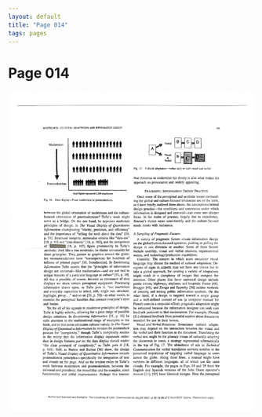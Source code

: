 ```yaml
---
layout: default
title: "Page 014"
tags: pages
---
```


# Page 014

<img src="/assets/scans/14.png" alt="Page with chartjunk removed" width="800"/>
